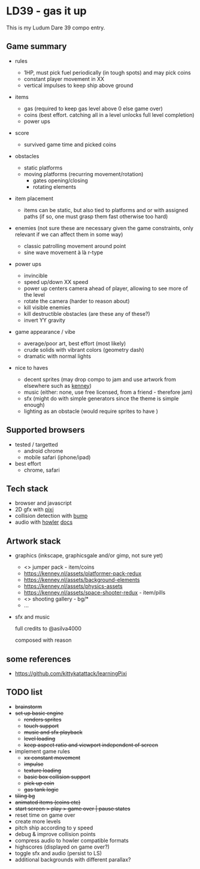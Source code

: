 # LD39 - gas it up


This is my Ludum Dare 39 compo entry.


## Game summary

  * rules
    * 1HP, must pick fuel periodically (in tough spots) and may pick coins
    * constant player movement in XX
    * vertical impulses to keep ship above ground

  * items
    * gas (required to keep gas level above 0 else game over)
    * coins (best effort. catching all in a level unlocks full level completion)
    * power ups

  * score
    * survived game time and picked coins

  * obstacles
    * static platforms
    * moving platforms (recurring movement/rotation)
      * gates opening/closing
      * rotating elements

  * item placement
    * items can be static, but also tied to platforms and or with assigned paths (if so, one must grasp them fast otherwise too hard)

  * enemies (not sure these are necessary given the game constraints, only relevant if we can affect them in some way)
    * classic patrolling movement around point
    * sine wave movement à là r-type

  * power ups
    * invincible
    * speed up/down XX speed
    * power up centers camera ahead of player, allowing to see more of the level
    * rotate the camera (harder to reason about)
    * kill visible enemies
    * kill destructible obstacles (are these any of these?)
    * invert YY gravity

  * game appearance / vibe
    * average/poor art, best effort (most likely)
    * crude solids with vibrant colors (geometry dash)
    * dramatic with normal lights


  * nice to haves
    * decent sprites (may drop compo to jam and use artwork from elsewhere such as [kenney](https://kenney.nl/assets))
    * music (either: none, use free licensed, from a friend - therefore jam)
    * sfx (might do with simple generators since the theme is simple enough)
    * lighting as an obstacle (would require sprites to have )


## Supported browsers

* tested / targetted
  * android chrome
  * mobile safari (iphone/ipad)
* best effort
  * chrome, safari


## Tech stack

* browser and javascript
* 2D gfx with [pixi](http://www.pixijs.com/)
* collision detection with [bump](https://github.com/kittykatattack/bump)
* audio with [howler](https://howlerjs.com/) [docs](https://github.com/goldfire/howler.js#documentation)


## Artwork stack

* graphics (inkscape, graphicsgale and/or gimp, not sure yet)
  * <> jumper pack - item/coins
  * <https://kenney.nl/assets/platformer-pack-redux>
  * <https://kenney.nl/assets/background-elements>
  * <https://kenney.nl/assets/physics-assets>
  * <https://kenney.nl/assets/space-shooter-redux> - item/pills
  * <> shooting gallery - bg/*
  * ...

* sfx and music

  full credits to @asilva4000

  composed with reason

## some references

* <https://github.com/kittykatattack/learningPixi>

## TODO list

* ~~brainstorm~~
* ~~set up basic engine~~
  * ~~renders sprites~~
  * ~~touch support~~
  * ~~music and sfx playback~~
  * ~~level loading~~
  * ~~keep aspect ratio and viewport independent of screen~~
* implement game rules
  * ~~xx constant movement~~
  * ~~impulse~~
  * ~~texture loading~~
  * ~~basic box collision support~~
  * ~~pick up coin~~
  * ~~gas tank logic~~
* ~~tiling bg~~
* ~~animated items (coins etc)~~
* ~~start screen > play > game over | pause states~~
* reset time on game over
* create more levels
* pitch ship according to y speed
* debug & improve collision points
* compress audio to howler compatible formats
* highscores (displayed on game over?)
* toggle sfx and audio (persist to LS)
* additional backgrounds with different parallax?